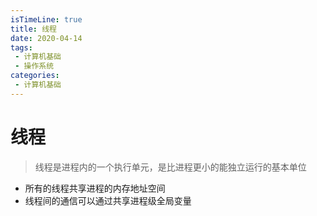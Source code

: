 ```yaml
---
isTimeLine: true
title: 线程
date: 2020-04-14
tags:
 - 计算机基础
 - 操作系统
categories:
 - 计算机基础
---
```

# 线程
>线程是进程内的一个执行单元，是比进程更小的能独立运行的基本单位

* 所有的线程共享进程的内存地址空间
* 线程间的通信可以通过共享进程级全局变量

<comment/>
<tongji/>